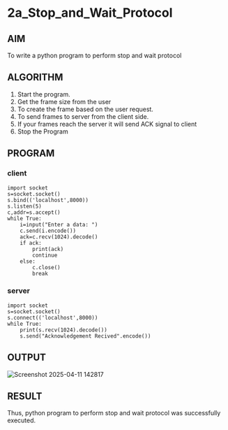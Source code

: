 # 2a_Stop_and_Wait_Protocol
## AIM 
To write a python program to perform stop and wait protocol
## ALGORITHM
1. Start the program.
2. Get the frame size from the user
3. To create the frame based on the user request.
4. To send frames to server from the client side.
5. If your frames reach the server it will send ACK signal to client
6. Stop the Program
## PROGRAM
### client
```
import socket 
s=socket.socket()
s.bind(('localhost',8000))
s.listen(5) 
c,addr=s.accept() 
while True: 
    i=input("Enter a data: ") 
    c.send(i.encode()) 
    ack=c.recv(1024).decode() 
    if ack: 
        print(ack) 
        continue 
    else: 
        c.close() 
        break
```
### server
```
import socket 
s=socket.socket() 
s.connect(('localhost',8000)) 
while True: 
    print(s.recv(1024).decode()) 
    s.send("Acknowledgement Recived".encode())
```

## OUTPUT
![Screenshot 2025-04-11 142817](https://github.com/user-attachments/assets/a4d02894-a9b5-43d8-8b94-cc42da9aa28d)

## RESULT
Thus, python program to perform stop and wait protocol was successfully executed.
